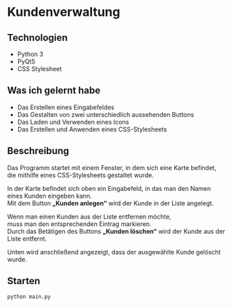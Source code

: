 # Kundenverwaltung

## Technologien
- Python 3  
- PyQt5  
- CSS Stylesheet  

## Was ich gelernt habe
- Das Erstellen eines Eingabefeldes  
- Das Gestalten von zwei unterschiedlich aussehenden Buttons  
- Das Laden und Verwenden eines Icons  
- Das Erstellen und Anwenden eines CSS-Stylesheets  

## Beschreibung
Das Programm startet mit einem Fenster, in dem sich eine Karte befindet,  
die mithilfe eines CSS-Stylesheets gestaltet wurde.  

In der Karte befindet sich oben ein Eingabefeld, in das man den Namen eines Kunden eingeben kann.  
Mit dem Button **„Kunden anlegen“** wird der Kunde in der Liste angelegt.  

Wenn man einen Kunden aus der Liste entfernen möchte,  
muss man den entsprechenden Eintrag markieren.  
Durch das Betätigen des Buttons **„Kunden löschen“** wird der Kunde aus der Liste entfernt.  

Unten wird anschließend angezeigt, dass der ausgewählte Kunde gelöscht wurde.  

##  Starten
```bash
python main.py
````
